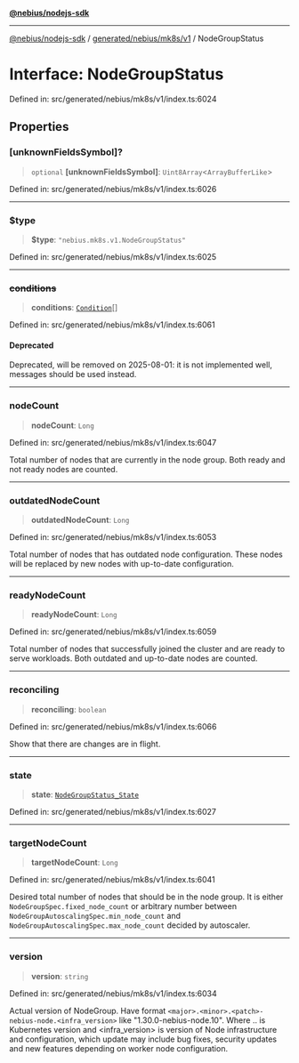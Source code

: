 [**@nebius/nodejs-sdk**](../../../../../README.md)

***

[@nebius/nodejs-sdk](../../../../../README.md) / [generated/nebius/mk8s/v1](../README.md) / NodeGroupStatus

# Interface: NodeGroupStatus

Defined in: src/generated/nebius/mk8s/v1/index.ts:6024

## Properties

### \[unknownFieldsSymbol\]?

> `optional` **\[unknownFieldsSymbol\]**: `Uint8Array`\<`ArrayBufferLike`\>

Defined in: src/generated/nebius/mk8s/v1/index.ts:6026

***

### $type

> **$type**: `"nebius.mk8s.v1.NodeGroupStatus"`

Defined in: src/generated/nebius/mk8s/v1/index.ts:6025

***

### ~~conditions~~

> **conditions**: [`Condition`](Condition.md)[]

Defined in: src/generated/nebius/mk8s/v1/index.ts:6061

#### Deprecated

Deprecated, will be removed on 2025-08-01: it is not implemented well, messages should be used instead.

***

### nodeCount

> **nodeCount**: `Long`

Defined in: src/generated/nebius/mk8s/v1/index.ts:6047

Total number of nodes that are currently in the node group.
 Both ready and not ready nodes are counted.

***

### outdatedNodeCount

> **outdatedNodeCount**: `Long`

Defined in: src/generated/nebius/mk8s/v1/index.ts:6053

Total number of nodes that has outdated node configuration.
 These nodes will be replaced by new nodes with up-to-date configuration.

***

### readyNodeCount

> **readyNodeCount**: `Long`

Defined in: src/generated/nebius/mk8s/v1/index.ts:6059

Total number of nodes that successfully joined the cluster and are ready to serve workloads.
 Both outdated and up-to-date nodes are counted.

***

### reconciling

> **reconciling**: `boolean`

Defined in: src/generated/nebius/mk8s/v1/index.ts:6066

Show that there are changes are in flight.

***

### state

> **state**: [`NodeGroupStatus_State`](../type-aliases/NodeGroupStatus_State.md)

Defined in: src/generated/nebius/mk8s/v1/index.ts:6027

***

### targetNodeCount

> **targetNodeCount**: `Long`

Defined in: src/generated/nebius/mk8s/v1/index.ts:6041

Desired total number of nodes that should be in the node group.
 It is either `NodeGroupSpec.fixed_node_count` or arbitrary number between
 `NodeGroupAutoscalingSpec.min_node_count` and `NodeGroupAutoscalingSpec.max_node_count` decided by autoscaler.

***

### version

> **version**: `string`

Defined in: src/generated/nebius/mk8s/v1/index.ts:6034

Actual version of NodeGroup. Have format `<major>.<minor>.<patch>-nebius-node.<infra_version>` like "1.30.0-nebius-node.10".
 Where <major>.<minor>.<patch> is Kubernetes version and <infra_version> is version of Node infrastructure and configuration,
 which update may include bug fixes, security updates and new features depending on worker node configuration.
